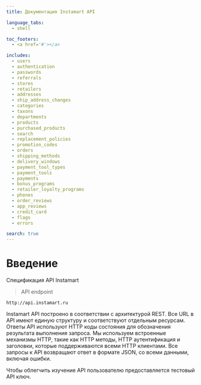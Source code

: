 ```yaml
---
title: Документация Instamart API

language_tabs:
  - shell

toc_footers:
  - <a href='#'></a>

includes:
  - users
  - authentication
  - passwords
  - referrals
  - stores
  - retailers
  - addresses
  - ship_address_changes
  - categories
  - taxons
  - departments
  - products
  - purchased_products
  - search
  - replacement_policies
  - promotion_codes
  - orders
  - shipping_methods
  - delivery_windows
  - payment_tool_types
  - payment_tools
  - payments
  - bonus_programs
  - retailer_loyalty_programs
  - phones
  - order_reviews
  - app_reviews
  - credit_card
  - flags
  - errors

search: true
---
```


# Введение

Спецификация API Instamart

> API endpoint

```shell
http://api.instamart.ru
```


Instamart API построено в соответствии с архитектурой REST. Все URL в API имеют единую структуру и соответствуют отдельным ресурсам. Ответы API используют HTTP коды состояния для обозначения результата выполнения запроса. Мы используем встроенные механизмы HTTP, такие как HTTP методы, HTTP аутентификация и заголовки, которые поддерживаются всеми HTTP клиентами. Все запросы к API возвращают ответ в формате JSON, со всеми данными, включая ошибки.

Чтобы облегчить изучение API пользователю предоставляется тестовый API ключ.

